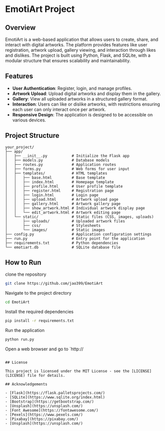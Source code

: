 # EmotiArt Project

## Overview

EmotiArt is a web-based application that allows users to create, share, and interact with digital artworks. The platform provides features like user registration, artwork upload, gallery viewing, and interaction through likes and dislikes. The project is built using Python, Flask, and SQLite, with a modular structure that ensures scalability and maintainability.

## Features

- **User Authentication**: Register, login, and manage profiles.
- **Artwork Upload**: Upload digital artworks and display them in the gallery.
- **Gallery**: View all uploaded artworks in a structured gallery format.
- **Interaction**: Users can like or dislike artworks, with restrictions ensuring each user can only interact once per artwork.
- **Responsive Design**: The application is designed to be accessible on various devices.

## Project Structure

```plaintext
your_project/
├── app/
│   ├── __init__.py           # Initialize the Flask app
│   ├── models.py             # Database models
│   ├── routes.py             # Application routes
│   ├── forms.py              # Web forms for user input
│   ├── templates/            # HTML templates
│   │   ├── base.html         # Base template
│   │   ├── index.html        # Homepage template
│   │   ├── profile.html      # User profile template
│   │   ├── register.html     # Registration page
│   │   ├── login.html        # Login page
│   │   ├── upload.html       # Artwork upload page
│   │   ├── gallery.html      # Artwork gallery page
│   │   ├── show_artwork.html # Individual artwork display page
│   │   └── edit_artwork.html # Artwork editing page
│   └── static/               # Static files (CSS, images, uploads)
│       ├── uploads/          # Uploaded artwork files
│       ├── css/              # Stylesheets
│       └── images/           # Static images
├── config.py                 # Application configuration settings
├── run.py                    # Entry point for the application
├── requirements.txt          # Python dependencies
└── emotiart.db               # SQLite database file
```

## How to Run

clone the repository

```bash
git clone https://github.com/jao399/EmotiArt
```

Navigate to the project directory

```bash
cd EmotiArt
```

Install the required dependencies

```bash
pip install -r requirements.txt
```

Run the application

```bash
python run.py
```

Open a web browser and go to `http://

```

## License

This project is licensed under the MIT License - see the [LICENSE](LICENSE) file for details.

## Acknowledgements

- [Flask](https://flask.palletsprojects.com/)
- [SQLite](https://www.sqlite.org/index.html)
- [Bootstrap](https://getbootstrap.com/)
- [Unsplash](https://unsplash.com/)
- [Font Awesome](https://fontawesome.com/)
- [Pexels](https://www.pexels.com/)
- [Pixabay](https://pixabay.com/)
- [Unsplash](https://unsplash.com/)
```
